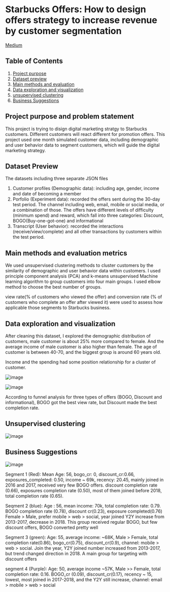 # Starbucks Offers: How to design offers strategy to increase revenue by customer segmentation

[Medium](https://medium.com/@jjunmeng/how-to-sending-offers-to-the-target-customer-to-increase-revenue-8668218e7774)

## Table of Contents
1. [Project purpose](#motivation)
2. [Dataset preview](#data)
3. [Main methods and evaluation](#method)
4. [Data exploration and visualization](#exploration)
5. [unsupervised clustering](#clustering)
6. [Business Suggestions](#suggestion)


## Project purpose and problem statement<a name = 'motivation'></a>
This project is trying to disign digital marketing stratgy to Starbucks customers. Different customers will react different for promotion offers. This project used one month simulated customer data, including demographic and user behavior data to segment customers, which will guide the digital marketing strategy. 

## Dataset Preview<a name='data'></a>
The datasets including three separate JSON files
1. Customer profiles (Demographic data): including age, gender, income and date of becoming a member
2. Porfolio (Experiment data): recorded the offers sent during the 30-day test period. The channel including web, email, mobile or social media, or a combination of those. The offers have different levels of difficulty (minimum spend) and reward, which fall into three categories: Discount, BOGO(Buy-one-got-one) and informational
3. Transcript (User behavior): recorded the interactions (receive/view/complete) and all other transactions by customers within the test period. 


## Main methods and evaluation metrics<a name = 'method'></a>
We used unsupervised clustering methods to cluster customers by the similarity of demographic and user behavior data within customers. I used principle component analysis (PCA) and k-means unsupervised Machine learning algorithm to group customers into four main groups. I used elbow method to choose the best number of groups. 

view rate(% of customers who viewed the offer) and conversion rate (% of customers who complete an offer after viewed it) were used to assess how applicable those segments to Starbucks business. 


## Data exploration and visualization<a name = 'exploration'></a>

After cleaning this dataset, I explored the demographic distribution of customers, male customer is about 25% more compared to female. And the average income of male customer is also higher than female. The age of customer is between 40-70, and the biggest group is around 60 years old. 

Income and the spending had some position relationship for a cluster of customer. 

![image](https://user-images.githubusercontent.com/26633604/142346953-35611229-25df-4bc5-86b3-459369ea8230.png)


![image](https://user-images.githubusercontent.com/26633604/142346242-eda77c60-8778-46be-8ae4-de4331d24b28.png)


According to funnel analysis for three types of offers (BOGO, Discount and informational), BOGO got the best view rate, but Discount made the best completion rate. 


## Unsupervised clustering<a name = 'clustering'></a>
![image](https://user-images.githubusercontent.com/26633604/141930461-2ab80480-601a-4285-99ff-136ecdf537d4.png)

## Business Suggestions<a name = 'suggestion'></a>
![image](https://user-images.githubusercontent.com/26633604/141930554-5e08df34-9d38-484e-ab42-e7c17b6c4e83.png)

Segment 1 (Red): Mean Age: 56, bogo_cr: 0, discount_cr:0.66, exposures_completed: 0.50, income ~ 69k, recency: 20.45, mainly joined in 2016 and 2017, received very few BOGO offers. discount completion rate (0.66), exposures completion rate (0.50), most of them joined before 2018, total completion rate (0.65).

Seqment 2 (blue): Age : 56, mean income: 70k, total completion rate: 0.79. BOGO completion rate (0.78), discount cr(0.23), exposure completed(0.76) Female > Male, prefer mobile > web > social, year joined Y2Y increase from 2013-2017, decrease in 2018. This group received regular BOGO, but few discount offers, BOGO converted pretty well

Segment 3 (green): Age: 55, average income: ~68K, Male > Female, total completion rate(0.86), bogo_cr(0.75), discount_cr(0.9), channel: mobile > web > social. Join the year, Y2Y joined number increased from 2013-2017, but trend changed direction in 2018. A main group for targeting with discount offers

segment 4 (Purple): Age: 50, average income ~57K, Male >> Female, total completion rate: 0.16. BOGO_cr (0.09), discount_cr(0.17), recency ~ 15, lowest, most joined in 2017-2018, and the Y2Y still increase, channel: email > mobile > web > social

